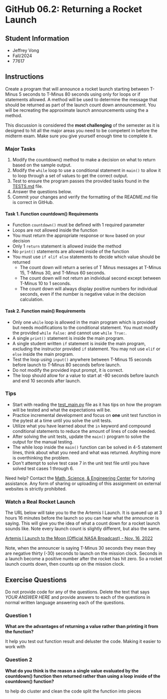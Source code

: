# GitHub 06.2: Returning a Rocket Launch

## Student Information

* Jeffrey Vong
* Fall/2024
* 77617

## Instructions

Create a program that will announce a rocket launch starting between T-Minus 5  seconds to T-Minus 80 seconds using only for loops or if statements allowed. A method will be used to determine the message that should be returned as part of the launch count down announcement. You will be recreating the approximate launch announcements using the a method.

This discussion is considered the **most challenging** of the semester as it is designed to hit all the major areas you need to be competent in before the midterm exam. Make sure you give yourself enough time to complete it.

### Major Tasks

1. Modify the countdown() method to make a decision on what to return based on the sample output.
1. Modify the `while` loop to use a conditional statement in `main()` to allow it to loop through a set of values to get the correct output.
1. Test to ensure the program passes the provided tasks found in the [TESTS.md](TESTS.md) file. 
1. Answer the questions below.
1. Commit your changes and verify the formatting of the README.md file is correct in GitHub.

#### Task 1. Function countdown() Requirements

* Function `countdown()` must be defined with 1 required parameter
* Loops are not allowed inside the function
* You must return the appropriate response or `None` based on your decision
* Only 1 `return` statement is allowed inside the method
* No `print()` statements are allowed inside of the function
* You must use `if elif else` statements to decide which value should be returned
  * The count down will return a series of T Minus messages at T-Minus 15, T-Minus 30, and T-Minus 60 seconds.
  * The count down will not return an individual second except between T-Minus 10 to 1 seconds.
  * The count down will always display positive numbers for individual seconds, even if the number is negative value in the decision calculation.

#### Task 2. Function main() Requirements

* Only one `while` loop is allowed in the main program which is provided but needs modifications to the conditional statement. You must modify the provided `while False:` and cannot use `while True:`.
* A single `print()` statement is inside the main program.
* A single student written `if` statement is inside the main program, excluding the instructor provided `if` statement. You may not use `elif` or `else` inside the main program.
* Test the loop using `input()` anywhere between T-Minus 15 seconds before launch to T-Minus 80 seconds before launch.
* Do not modify the provided input prompt, it is correct.
* The loop should allow for a value to start at -80 seconds before launch and end 10 seconds after launch.

### Tips

* Start with reading the [test_main.py](test_main.py) file as it has tips on how the program will be tested and what the expectations will be.
* Practice incremental development and focus on **one** unit test function in the pytest at a time until you solve the unit tests.
* Utilize what you have learned about the `in` keyword and compound conditional statements to reduce the amount of lines of code needed.
* After solving the unit tests, update the `main()` program to solve the output for the manual testing.
* The while loop inside the `main()` function can be solved in 4-5 statement lines, think about what you need and what was returned. Anything more is overthinking the problem.
* Don't attempt to solve test case 7 in the unit test file until you have solved test cases 1 through 6.

Need help? Contact the [Math, Science, & Engineering Center](https://www.riohondo.edu/mathematics-and-sciences/math-science-center/) for tutoring assistance. Any form of sharing or uploading of this assignment on external websites is strictly prohibited.

### Watch a Real Rocket Launch

The URL below will take you to the the Artemis I Launch. It is queued up at 3 hours 16 minutes before the launch so you can hear what the announcer is saying. This will give you the idea of what a count down for a rocket launch sounds like. Note every launch count is slightly different, but also the same.

[Artemis I Launch to the Moon (Official NASA Broadcast) - Nov. 16, 2022](https://www.youtube.com/live/CMLD0Lp0JBg?feature=share&t=11760)

Note, when the announcer is saying T-Minus 30 seconds they mean they are negative thirty (-30) seconds to launch on the mission clock. Seconds in a launch become a positive number after the rocket has hit zero. So a rocket launch counts down, then counts up on the mission clock.

## Exercise Questions

Do not provide code for any of the questions. Delete the text that says *YOUR ANSWER HERE* and provide answers to each of the questions in normal written language answering each of the questions.

### Question 1

**What are the advantages of returning a value rather than printing it from the function?**

It help you test out function result and deluster the code. Making it easier to work with

### Question 2

**What do you think is the reason a single value evaluated by the countdown() function then returned rather than using a loop inside of the countdown() function?**

to help do cluster and clean the code split the function into pieces
